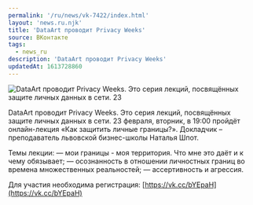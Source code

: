 ```yaml
---
permalink: '/ru/news/vk-7422/index.html'
layout: 'news.ru.njk'
title: 'DataArt проводит Privacy Weeks'
source: ВКонтакте
tags:
  - news_ru
description: 'DataArt проводит Privacy Weeks'
updatedAt: 1613728860
---
```

![DataArt проводит Privacy Weeks. Это серия лекций, посвящённых защите личных данных в сети. 23](https://sun9-41.userapi.com/sun9-82/impg/mkxJGpS4rAgd6xMql-N4iyMju0RGBcn3h9rKgg/PcIz4uyiv0s.jpg?size=1280x848&quality=96&sign=e131d5647ba2c7eaef13a9fd3ab52677&c_uniq_tag=80zLYWFsXjJFiZSB-6BDgZl8kSbiOw8JZ68o_auM2BA&type=album)

DataArt проводит Privacy Weeks. Это серия лекций, посвящённых защите личных данных в сети. 23 февраля, вторник, в 19:00 пройдёт онлайн-лекция «Как защитить личные границы?». Докладчик – преподаватель львовской бизнес-школы Наталья Шпот.

Темы лекции:
— мои границы - моя территория. Что мне это даёт и к чему обязывает;
— осознанность в отношении личностных границ во времена множественных реальностей;
— ассертивность и агрессия.

Для участия необходима регистрация: [https://vk.cc/bYEpaH](https://vk.cc/bYEpaH)
